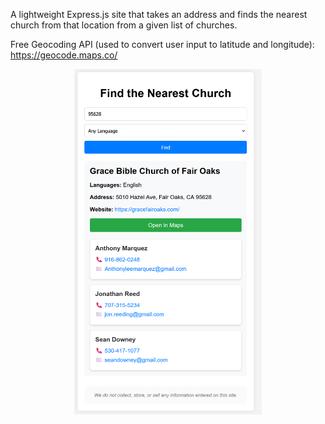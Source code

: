 A lightweight Express.js site that takes an address and finds the nearest church from that location from a given list of churches.

Free Geocoding API (used to convert user input to latitude and longitude): https://geocode.maps.co/

<p align="center">
<img src="https://github.com/AlphaHasher/church-locator/blob/main/church-locator-1.png" width="300">
<p>
